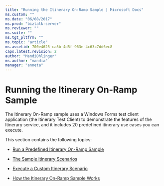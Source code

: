 ```yaml
---
title: "Running the Itinerary On-Ramp Sample | Microsoft Docs"
ms.custom: ""
ms.date: "06/08/2017"
ms.prod: "biztalk-server"
ms.reviewer: ""
ms.suite: ""
ms.tgt_pltfrm: ""
ms.topic: "article"
ms.assetid: 700e4625-ca5b-4d5f-963e-4c63c7dd6ec8
caps.latest.revision: 2
author: "MandiOhlinger"
ms.author: "mandia"
manager: "anneta"
---
```

# Running the Itinerary On-Ramp Sample
The Itinerary On-Ramp sample uses a Windows Forms test client application (the Itinerary Test Client) to demonstrate the features of the Itinerary service, and it includes 20 predefined itinerary use cases you can execute.  
  
 This section contains the following topics:  
  
-   [Run a Predefined Itinerary On-Ramp Sample](../esb-toolkit/run-a-predefined-itinerary-on-ramp-sample.md)  
  
-   [The Sample Itinerary Scenarios](../esb-toolkit/the-sample-itinerary-scenarios.md)  
  
-   [Execute a Custom Itinerary Scenario](../esb-toolkit/execute-a-custom-itinerary-scenario.md)  
  
-   [How the Itinerary On-Ramp Sample Works](../esb-toolkit/how-the-itinerary-on-ramp-sample-works.md)